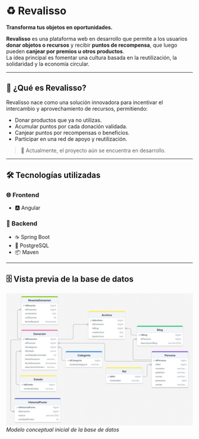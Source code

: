 # ♻️ Revalisso  
**Transforma tus objetos en oportunidades.**

**Revalisso** es una plataforma web en desarrollo que permite a los usuarios **donar objetos o recursos** y recibir **puntos de recompensa**, que luego pueden **canjear por premios u otros productos**.  
La idea principal es fomentar una cultura basada en la reutilización, la solidaridad y la economía circular.

---

## 🚀 ¿Qué es Revalisso?

Revalisso nace como una solución innovadora para incentivar el intercambio y aprovechamiento de recursos, permitiendo:

- Donar productos que ya no utilizas.
- Acumular puntos por cada donación validada.
- Canjear puntos por recompensas o beneficios.
- Participar en una red de apoyo y reutilización.

> 🔧 Actualmente, el proyecto aún se encuentra en desarrollo.  

---

## 🛠️ Tecnologías utilizadas

### 🌐 Frontend
- 🅰️ Angular

### 🧠 Backend
- ☕ Spring Boot
- 🐘 PostgreSQL
- 📦 Maven

---

## 🗄️ Vista previa de la base de datos

![Vista previa](bd.jpg)
*Modelo conceptual inicial de la base de datos*
